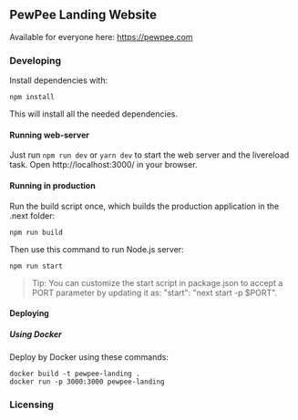 ## PewPee Landing Website

Available for everyone here: https://pewpee.com

### Developing

Install dependencies with:
```lang=bash
npm install
```
This will install all the needed dependencies.

#### Running web-server

Just run `npm run dev` or `yarn dev` to start the web server and the livereload task.
Open http://localhost:3000/ in your browser.

#### Running in production

Run the build script once, which builds the production application in the .next folder:
```lang=bash
npm run build
```

Then use this command to run Node.js server:
```lang=bash
npm run start
```

> Tip: You can customize the start script in package.json to accept a PORT parameter by updating it as: "start": "next start -p $PORT".

#### Deploying

##### Using Docker

Deploy by Docker using these commands:
```lang=bash
docker build -t pewpee-landing .
docker run -p 3000:3000 pewpee-landing
```

### Licensing

<!-- The source code is licensed under GPL v3. License is available [here](/LICENSE). -->
